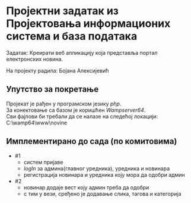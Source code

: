 # Проjектни задатак из Проjектовања информационих система и база података

Задатак: Креирати веб апликациjу коjа представља портал електронских новина.

На пројекту радила: Бојана Алексијевић


## Упутство за покретање

Пројекат је рађен у програмском језику <i>php</i>.
<br>
За конектовање са базом је коришћен <i>Wampserver64</i>.
<br>
Сви фајлови би требали да се налазе на следећој локацији:
<br>
C:\wamp64\www\novine
<br>



## Имплементирано до сада (по комитовима)

* #1 
  * систем пријаве
  * <i>logIn</i> за админа(главног уредника), уредника и новинара
  * регистрација новинара и уредника коју мора да одобри админ
* #2
  * новинар додаје вест коју админ треба да одобри
  * с тим у вези, сређено је додавање слика, тагова и категорија
  
